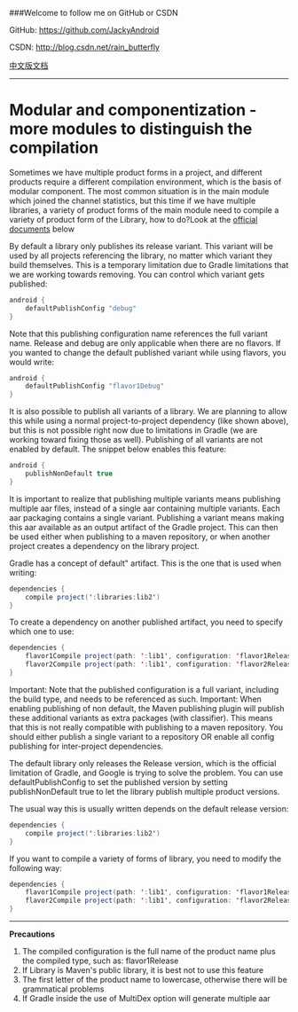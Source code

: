 ###Welcome to follow me on GitHub or CSDN

GitHub: https://github.com/JackyAndroid

CSDN: http://blog.csdn.net/rain_butterfly

[中文版文档](https://github.com/JackyAndroid/Android-Architecture-Fairy/blob/master/multi-variants-library/README-CN.md)

---

# Modular and componentization - more modules to distinguish the compilation

Sometimes we have multiple product forms in a project, and different products require a different compilation environment, which is the basis of modular component. The most common situation is in the main module which joined the channel statistics, but this time if we have multiple libraries, a variety of product forms of the main module need to compile a variety of product form of the Library, how to do?Look at the [official documents](http://tools.android.com/tech-docs/new-build-system/user-guide#TOC-Library-Publication) below

By default a library only publishes its release variant. This variant will be used by all projects referencing the library, no matter which variant they build themselves. This is a temporary limitation due to Gradle limitations that we are working towards removing. You can control which variant gets published:

```java
android {
    defaultPublishConfig "debug"
}
```

Note that this publishing configuration name references the full variant name. Release and debug are only applicable when there are no flavors. If you wanted to change the default published variant while using flavors, you would write:

```java
android {
    defaultPublishConfig "flavor1Debug"
}
```

It is also possible to publish all variants of a library. We are planning to allow this while using a normal project-to-project dependency (like shown above), but this is not possible right now due to limitations in Gradle (we are working toward fixing those as well).
Publishing of all variants are not enabled by default. The snippet below enables this feature:

```java
android {
    publishNonDefault true
}
```

It is important to realize that publishing multiple variants means publishing multiple aar files, instead of a single aar containing multiple variants. Each aar packaging contains a single variant. Publishing a variant means making this aar available as an output artifact of the Gradle project. This can then be used either when publishing to a maven repository, or when another project creates a dependency on the library project.

Gradle has a concept of default" artifact. This is the one that is used when writing:

```java
dependencies {
    compile project(':libraries:lib2')
}
```

To create a dependency on another published artifact, you need to specify which one to use:

```java
dependencies {
    flavor1Compile project(path: ':lib1', configuration: 'flavor1Release')
    flavor2Compile project(path: ':lib1', configuration: 'flavor2Release')
}
```

Important: Note that the published configuration is a full variant, including the build type, and needs to be referenced as such. 
Important: When enabling publishing of non default, the Maven publishing plugin will publish these additional variants as extra packages (with classifier). This means that this is not really compatible with publishing to a maven repository. You should either publish a single variant to a repository OR enable all config publishing for inter-project dependencies.

The default library only releases the Release version, which is the official limitation of Gradle, and Google is trying to solve the problem. You can use defaultPublishConfig to set the published version by setting publishNonDefault true to let the library publish multiple product versions.

The usual way this is usually written depends on the default release version:

```java
dependencies {
    compile project(':libraries:lib2')
}
```

If you want to compile a variety of forms of library, you need to modify the following way:

```java
dependencies {
    flavor1Compile project(path: ':lib1', configuration: 'flavor1Release')
    flavor2Compile project(path: ':lib1', configuration: 'flavor2Release')
}
```

------

**Precautions**

1. The compiled configuration is the full name of the product name plus the compiled type, such as: flavor1Release
2. If Library is Maven's public library, it is best not to use this feature
3. The first letter of the product name to lowercase, otherwise there will be grammatical problems
4. If Gradle inside the use of MultiDex option will generate multiple aar



